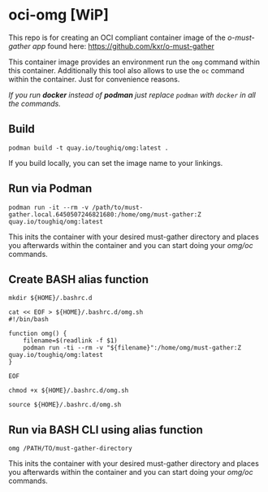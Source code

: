 # oci-omg [WiP]
This repo is for creating an OCI compliant container image of the _o-must-gather app_ found here: https://github.com/kxr/o-must-gather

This container image provides an environment run the `omg` command within this container.
Additionally this tool also allows to use the `oc` command within the container. Just for convenience reasons.

_If you run **docker** instead of **podman** just replace `podman` with `docker` in all the commands._

## Build
`podman build -t quay.io/toughiq/omg:latest .` 

If you build locally, you can set the image name to your linkings.



## Run via Podman
`podman run -it --rm -v /path/to/must-gather.local.6450507246821680:/home/omg/must-gather:Z quay.io/toughiq/omg:latest` 

This inits the container with your desired must-gather directory and places you afterwards within the container and you can start doing your _omg/oc_ commands.

## Create BASH alias function
`mkdir ${HOME}/.bashrc.d` 

```
cat << EOF > ${HOME}/.bashrc.d/omg.sh
#!/bin/bash

function omg() {
    filename=$(readlink -f $1)
    podman run -ti --rm -v "${filename}":/home/omg/must-gather:Z quay.io/toughiq/omg:latest
}

EOF
```

`chmod +x ${HOME}/.bashrc.d/omg.sh`

`source ${HOME}/.bashrc.d/omg.sh`

## Run via BASH CLI using alias function
`omg /PATH/TO/must-gather-directory` 

This inits the container with your desired must-gather directory and places you afterwards within the container and you can start doing your _omg/oc_ commands.
